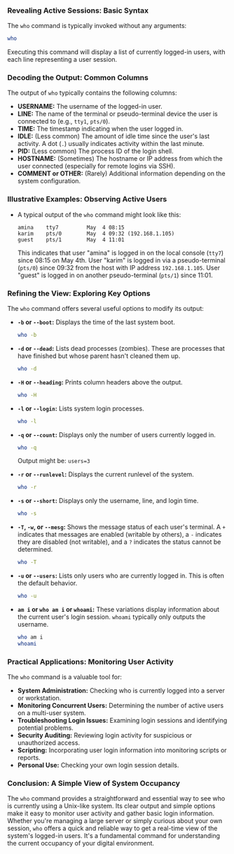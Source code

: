 ### Revealing Active Sessions: Basic Syntax

The `who` command is typically invoked without any arguments:

```bash
who
```

Executing this command will display a list of currently logged-in users, with each line representing a user session.

### Decoding the Output: Common Columns

The output of `who` typically contains the following columns:

- **USERNAME:** The username of the logged-in user.
- **LINE:** The name of the terminal or pseudo-terminal device the user is connected to (e.g., `tty1`, `pts/0`).
- **TIME:** The timestamp indicating when the user logged in.
- **IDLE:** (Less common) The amount of idle time since the user's last activity. A dot (`.`) usually indicates activity within the last minute.
- **PID:** (Less common) The process ID of the login shell.
- **HOSTNAME:** (Sometimes) The hostname or IP address from which the user connected (especially for remote logins via SSH).
- **COMMENT or OTHER:** (Rarely) Additional information depending on the system configuration.

### Illustrative Examples: Observing Active Users

- A typical output of the `who` command might look like this:

  ```
  amina    tty7         May  4 08:15
  karim    pts/0        May  4 09:32 (192.168.1.105)
  guest    pts/1        May  4 11:01
  ```

  This indicates that user "amina" is logged in on the local console (`tty7`) since 08:15 on May 4th. User "karim" is logged in via a pseudo-terminal (`pts/0`) since 09:32 from the host with IP address `192.168.1.105`. User "guest" is logged in on another pseudo-terminal (`pts/1`) since 11:01.

### Refining the View: Exploring Key Options

The `who` command offers several useful options to modify its output:

- **`-b` or `--boot`:** Displays the time of the last system boot.

  ```bash
  who -b
  ```

- **`-d` or `--dead`:** Lists dead processes (zombies). These are processes that have finished but whose parent hasn't cleaned them up.

  ```bash
  who -d
  ```

- **`-H` or `--heading`:** Prints column headers above the output.

  ```bash
  who -H
  ```

- **`-l` or `--login`:** Lists system login processes.

  ```bash
  who -l
  ```

- **`-q` or `--count`:** Displays only the number of users currently logged in.

  ```bash
  who -q
  ```

  Output might be: `users=3`

- **`-r` or `--runlevel`:** Displays the current runlevel of the system.

  ```bash
  who -r
  ```

- **`-s` or `--short`:** Displays only the username, line, and login time.

  ```bash
  who -s
  ```

- **`-T`, `-w`, or `--mesg`:** Shows the message status of each user's terminal. A `+` indicates that messages are enabled (writable by others), a `-` indicates they are disabled (not writable), and a `?` indicates the status cannot be determined.

  ```bash
  who -T
  ```

- **`-u` or `--users`:** Lists only users who are currently logged in. This is often the default behavior.

  ```bash
  who -u
  ```

- **`am i` or `who am i` or `whoami`:** These variations display information about the current user's login session. `whoami` typically only outputs the username.

  ```bash
  who am i
  whoami
  ```

### Practical Applications: Monitoring User Activity

The `who` command is a valuable tool for:

- **System Administration:** Checking who is currently logged into a server or workstation.
- **Monitoring Concurrent Users:** Determining the number of active users on a multi-user system.
- **Troubleshooting Login Issues:** Examining login sessions and identifying potential problems.
- **Security Auditing:** Reviewing login activity for suspicious or unauthorized access.
- **Scripting:** Incorporating user login information into monitoring scripts or reports.
- **Personal Use:** Checking your own login session details.

### Conclusion: A Simple View of System Occupancy

The `who` command provides a straightforward and essential way to see who is currently using a Unix-like system. Its clear output and simple options make it easy to monitor user activity and gather basic login information. Whether you're managing a large server or simply curious about your own session, `who` offers a quick and reliable way to get a real-time view of the system's logged-in users. It's a fundamental command for understanding the current occupancy of your digital environment.
